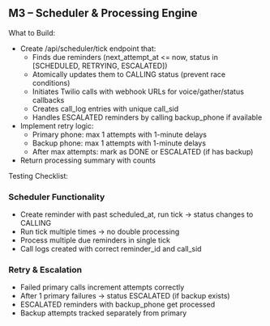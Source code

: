 ## M3 – Scheduler & Processing Engine

What to Build:

- Create /api/scheduler/tick endpoint that:
  - Finds due reminders (next_attempt_at <= now, status in [SCHEDULED, RETRYING, ESCALATED])
  - Atomically updates them to CALLING status (prevent race conditions)
  - Initiates Twilio calls with webhook URLs for voice/gather/status callbacks
  - Creates call_log entries with unique call_sid
  - Handles ESCALATED reminders by calling backup_phone if available
- Implement retry logic:
  - Primary phone: max 1 attempts with 1-minute delays
  - Backup phone: max 1 attempts with 1-minute delays
  - After max attempts: mark as DONE or ESCALATED (if has backup)
- Return processing summary with counts

Testing Checklist:

### Scheduler Functionality

- Create reminder with past scheduled_at, run tick → status changes to CALLING
- Run tick multiple times → no double processing
- Process multiple due reminders in single tick
- Call logs created with correct reminder_id and call_sid

### Retry & Escalation

- Failed primary calls increment attempts correctly
- After 1 primary failures → status ESCALATED (if backup exists)
- ESCALATED reminders with backup_phone get processed
- Backup attempts tracked separately from primary
